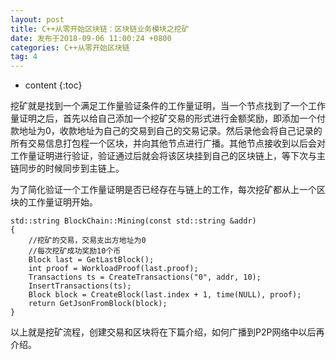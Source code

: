 ```yaml
---
layout: post
title: C++从零开始区块链：区块链业务模块之挖矿
date: 发布于2018-09-06 11:00:24 +0800
categories: C++从零开始区块链
tag: 4
---
```


* content
{:toc}

挖矿就是找到一个满足工作量验证条件的工作量证明，当一个节点找到了一个工作量证明之后，首先以给自己添加一个挖矿交易的形式进行金额奖励，即添加一个付款地址为0，收款地址为自己的交易到自己的交易记录。然后录他会将自己记录的所有交易信息打包程一个区块，并向其他节点进行广播。其他节点接收到以后会对工作量证明进行验证，验证通过后就会将该区块挂到自己的区块链上，等下次与主链同步的时候同步到主链上。  

<!-- more -->
为了简化验证一个工作量证明是否已经存在与链上的工作，每次挖矿都从上一个区块的工作量证明开始。

    
    
    std::string BlockChain::Mining(const std::string &addr)
    {
        //挖矿的交易，交易支出方地址为0
        //每次挖矿成功奖励10个币
        Block last = GetLastBlock();
        int proof = WorkloadProof(last.proof);
        Transactions ts = CreateTransactions("0", addr, 10);
        InsertTransactions(ts);
        Block block = CreateBlock(last.index + 1, time(NULL), proof);
        return GetJsonFromBlock(block);
    }

以上就是挖矿流程，创建交易和区块将在下篇介绍，如何广播到P2P网络中以后再介绍。

